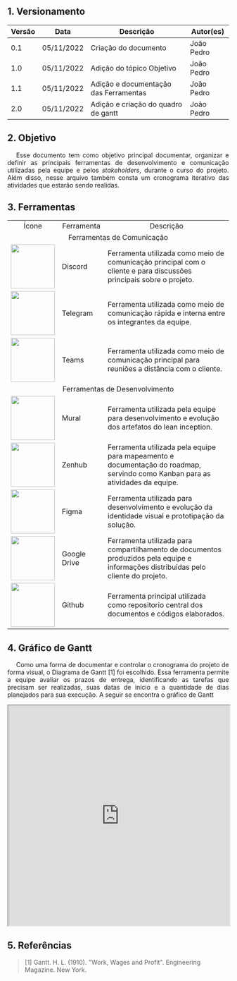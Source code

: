 ## 1. Versionamento

Versão|Data|Descrição|Autor(es)
------|----|---------|--------
0.1   | 05/11/2022 | Criação do documento | João Pedro
1.0   | 05/11/2022 | Adição do tópico Objetivo | João Pedro
1.1   | 05/11/2022 | Adição e documentação das Ferramentas | João Pedro
2.0   | 05/11/2022 | Adição e criação do quadro de gantt | João Pedro

## 2. Objetivo

<p align="justify" style="text-indent: 20px">
    Esse documento tem como objetivo principal documentar, organizar e definir as principais ferramentas de desenvolvimento e comunicação utilizadas pela equipe e pelos <i>stakeholders</i>, durante o curso do projeto. Além disso, nesse arquivo também consta um cronograma iterativo das atividades que estarão sendo realidas.
</p>

## 3. Ferramentas

<table>
    <tr>
        <td align="center">Ícone</td>
        <td align="center">Ferramenta</td>
        <td align="center">Descrição</td>
    </tr>
    <tr>
        <td colspan=3 align="center">Ferramentas de Comunicação</td>
    </tr>
    <tr>
        <td><img src="https://logodownload.org/wp-content/uploads/2017/11/discord-logo-4-1.png" width="100px"/></td>
        <td style="vertical-align: middle;">Discord</td>
        <td style="vertical-align: middle;">Ferramenta utilizada como meio de comunicação principal com o cliente e para discussões principais sobre o projeto.</td>
    </tr>
    <tr>
        <td><img src="https://imagepng.org/wp-content/uploads/2017/11/telegram-icone-icon-2.png" width="100px"/></td>
        <td style="vertical-align: middle;">Telegram</td>
        <td style="vertical-align: middle;">Ferramenta utilizada como meio de comunicação rápida e interna entre os integrantes da equipe.</td>
    </tr>
    <tr>
        <td><img src="https://upload.wikimedia.org/wikipedia/commons/thumb/c/c9/Microsoft_Office_Teams_%282018%E2%80%93present%29.svg/1200px-Microsoft_Office_Teams_%282018%E2%80%93present%29.svg.png" width="100px"/></td>
        <td style="vertical-align: middle;">Teams</td>
        <td style="vertical-align: middle;">Ferramenta utilizada como meio de comunicação principal para reuniões a distância com o cliente.</td>
    </tr>
    <tr>
        <td colspan=3 align="center">Ferramentas de Desenvolvimento</td>
    </tr>
    <tr>
        <td><img src="https://res.cloudinary.com/crunchbase-production/image/upload/c_lpad,f_auto,q_auto:eco,dpr_1/hx6mxrw2pnqy3yser3ty" width="100px"/></td>
        <td style="vertical-align: middle;">Mural</td>
        <td style="vertical-align: middle;">Ferramenta utilizada pela equipe para desenvolvimento e evolução dos artefatos do lean inception.</td>
    </tr>
    <tr>
        <td><img src="https://cdn.worldvectorlogo.com/logos/zenhub.svg" width="100px"/></td>
        <td style="vertical-align: middle;">Zenhub</td>
        <td style="vertical-align: middle;">Ferramenta utilizada pela equipe para mapeamento e documentação do roadmap, servindo como Kanban para as atividades da equipe.</td>
    </tr>
    <tr>
        <td><img src="https://upload.wikimedia.org/wikipedia/commons/thumb/3/33/Figma-logo.svg/400px-Figma-logo.svg.png" width="100px"/></td>
        <td style="vertical-align: middle;">Figma</td>
        <td style="vertical-align: middle;">Ferramenta utilizada para desenvolvimento e evolução da identidade visual e prototipação da solução.</td>
    </tr>
    <tr>
        <td><img src="https://upload.wikimedia.org/wikipedia/commons/d/da/Google_Drive_logo.png" width="100px"/></td>
        <td style="vertical-align: middle;">Google Drive</td>
        <td style="vertical-align: middle;">Ferramenta utilizada para compartilhamento de documentos produzidos pela equipe e informações distribuídas pelo cliente do projeto.</td>
    </tr>
    <tr>
        <td><img src="https://tse3.mm.bing.net/th?id=OIP.ovN_xdPN9uFd0x5aFgULkwAAAA&pid=Api&P=0&w=171&h=166" width="100px"/></td>
        <td style="vertical-align: middle;">Github</td>
        <td style="vertical-align: middle;">Ferramenta principal utilizada como repositorio central dos documentos e códigos elaborados.</td>
    </tr>
</table>

## 4. Gráfico de Gantt

<p align="justify" style="text-indent: 20px">
    Como uma forma de documentar e controlar o cronograma do projeto de forma visual, o Diagrama de Gantt [1] foi escolhido. Essa ferramenta permite a equipe avaliar os prazos de entrega, identificando as tarefas que precisam ser realizadas, suas datas de início e a quantidade de dias planejados para sua execução. A seguir se encontra o gráfico de Gantt 
</p>

<!-- Link do docs: https://docs.google.com/spreadsheets/d/12dvH6cImAL7deYCg0QH1KWBjoLc0f6ftNfTULV4i1ww/edit?usp=sharing -->
<iframe style="width: 100%; height: 500px" src="https://docs.google.com/spreadsheets/d/e/2PACX-1vRioRBuw2EFBREHhLzBJCT4aGC4ebs4IDfs_Uz8x8ro0LDuyqS-aLWiR0gWr054BjuC0LD9DE3CRrud/pubhtml?widget=true&amp;headers=false"></iframe>

## 5. Referências
> [1] Gantt. H. L. (1910). "Work, Wages and Profit". Engineering Magazine. New York.
